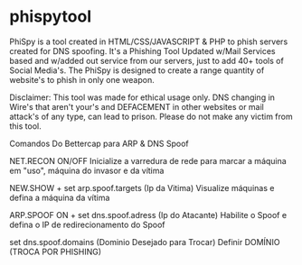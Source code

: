 # phispytool
PhiSpy is a tool created in HTML/CSS/JAVASCRIPT & PHP to phish servers created for DNS spoofing.
It's a Phishing Tool Updated w/Mail Services based and w/added out service from our servers, just to add 40+ tools of Social Media's.
The PhiSpy is designed to create a range quantity of website's to phish in only one weapon.

Disclaimer: This tool was made for ethical usage only. 
DNS changing in Wire's that aren't your's and DEFACEMENT in other websites or mail attack's of any type, can lead to prison. Please do not make any victim from this tool.




Comandos Do Bettercap para ARP & DNS Spoof

NET.RECON ON/OFF	Inicialize a varredura de rede para marcar a máquina em "uso", máquina do invasor e da vítima

NEW.SHOW + set arp.spoof.targets (Ip da Vitima)	Visualize máquinas e defina a máquina da vítima

ARP.SPOOF ON + set dns.spoof.adress (Ip do Atacante)	Habilite o Spoof e defina o IP de redirecionamento do Spoof

set dns.spoof.domains (Dominio Desejado para Trocar)	Definir DOMÍNIO (TROCA POR PHISHING)
